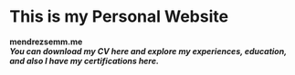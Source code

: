 # This is my Personal Website
<strong>mendrezsemm.me</strong><br>
<strong><em>You can download my CV here and explore my experiences, education, and also I have my certifications here.</em></strong>
